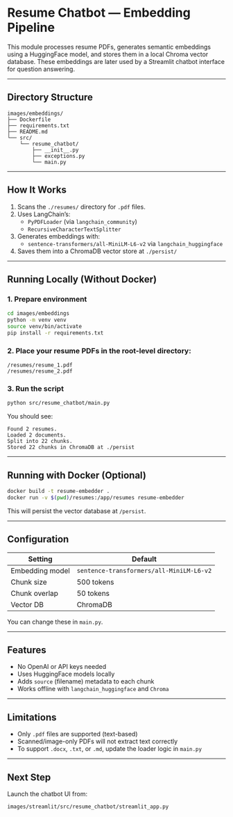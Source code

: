 # Resume Chatbot — Embedding Pipeline

This module processes resume PDFs, generates semantic embeddings using a HuggingFace model, and stores them in a local Chroma vector database. These embeddings are later used by a Streamlit chatbot interface for question answering.

---

## Directory Structure

```
images/embeddings/
├── Dockerfile
├── requirements.txt
├── README.md
└── src/
    └── resume_chatbot/
        ├── __init__.py
        ├── exceptions.py
        └── main.py
```

---

## How It Works

1. Scans the `./resumes/` directory for `.pdf` files.
2. Uses LangChain’s:
   - `PyPDFLoader` (via `langchain_community`)
   - `RecursiveCharacterTextSplitter`
3. Generates embeddings with:
   - `sentence-transformers/all-MiniLM-L6-v2` via `langchain_huggingface`
4. Saves them into a ChromaDB vector store at `./persist/`

---

## Running Locally (Without Docker)

### 1. Prepare environment

```bash
cd images/embeddings
python -m venv venv
source venv/bin/activate
pip install -r requirements.txt
```

### 2. Place your resume PDFs in the root-level directory:

```
/resumes/resume_1.pdf
/resumes/resume_2.pdf
```

### 3. Run the script

```bash
python src/resume_chatbot/main.py
```

You should see:

```
Found 2 resumes.
Loaded 2 documents.
Split into 22 chunks.
Stored 22 chunks in ChromaDB at ./persist
```

---

## Running with Docker (Optional)

```bash
docker build -t resume-embedder .
docker run -v $(pwd)/resumes:/app/resumes resume-embedder
```

This will persist the vector database at `/persist`.

---

## Configuration

| Setting         | Default                                  |
|-----------------|-------------------------------------------|
| Embedding model | `sentence-transformers/all-MiniLM-L6-v2` |
| Chunk size      | 500 tokens                               |
| Chunk overlap   | 50 tokens                                |
| Vector DB       | ChromaDB                                 |

You can change these in `main.py`.

---

## Features

- No OpenAI or API keys needed
- Uses HuggingFace models locally
- Adds `source` (filename) metadata to each chunk
- Works offline with `langchain_huggingface` and `Chroma`

---

## Limitations

- Only `.pdf` files are supported (text-based)
- Scanned/image-only PDFs will not extract text correctly
- To support `.docx`, `.txt`, or `.md`, update the loader logic in `main.py`

---

## Next Step

Launch the chatbot UI from:

```
images/streamlit/src/resume_chatbot/streamlit_app.py
```
